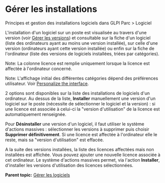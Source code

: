 Gérer les installations
=======================

Principes et gestion des installations logiciels dans GLPI Parc \>
Logiciel

L'installation d'un logiciel sur un poste est visualisée au travers
d'une version (voir [Gérer les
versions](inventory_software_version.html "Principes et gestion des versions logiciels dans GLPI"))
et consultable sur la fiche d'un logiciel (liste des ordinateurs ayant
au moins une version installée), sur celle d'une version (ordinateurs
ayant cette version installée) ou enfin sur la fiche de l'ordinateur
(liste des versions de logiciels installées, triées par catégories).

Note: La colonne licence est remplie uniquement lorsque la licence est
affectée à l'ordinateur concerné.

Note: L'affichage initial des différentes catégories dépend des
préférences utilisateur. Voir [Personalize the
interface](config_common_personalize.html "Display preferences that can be set with default values and that users can change for their session are grouped in tab Personalization.").

2 options sont disponibles sur la liste des installations de logiciels
d'un ordinateur. Au dessus de la liste, **Installer** manuellement une
version d'un logiciel sur le poste (nécessite de sélectionner le
logiciel et la version) : si une licence est associée à celui-ci la
"version d'utilisation" de la licence est automatiquement renseignée.

Pour **Désinstaller** une version d'un logiciel, il faut utiliser le
système d'actions massives : sélectionner les versions à supprimer puis
choisir **Supprimer définitivement**. Si une licence est affectée à
l'ordinateur elle le reste, mais sa "version d'utilisation" est effacée.

A la suite des versions installées, la liste des licences affectées mais
non installées est affichée. Vous pouvez ajouter une nouvelle licence
associée à cet ordinateur. Le système d'actions massives permet, via
l'action **Installer**, d'installer les versions d'utilisation des
licences sélectionnées.

**Parent topic:** [Gérer les
logiciels](../glpi/inventory_software.html "Les logiciels se gèrent depuis le menu Parc > Logiciel")
